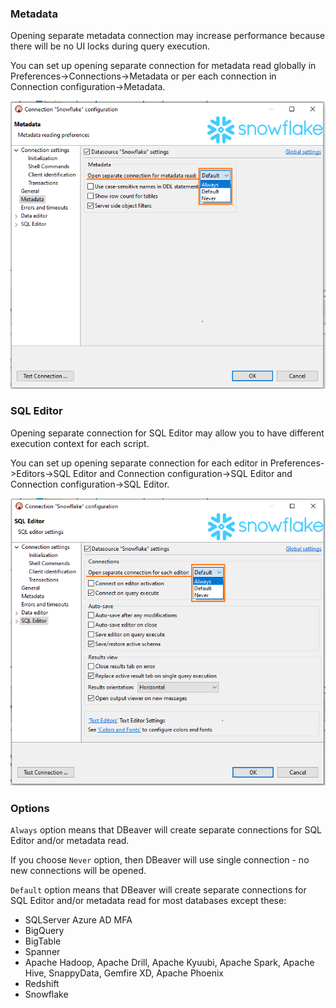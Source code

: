 ### Metadata

Opening separate metadata connection may increase performance because there will be no UI locks during query execution.

You can set up opening separate connection for metadata read globally in Preferences->Connections->Metadata or per each connection in Connection configuration->Metadata.

![](images/separate-connection-meta.png)

### SQL Editor

Opening separate connection for SQL Editor may allow you to have different execution context for each script.

You can set up opening separate connection for each editor in Preferences->Editors->SQL Editor and Connection configuration->SQL Editor and Connection configuration->SQL Editor.

![](images/separate-connection-editor.png)

### Options
`Always` option means that DBeaver will create separate connections for SQL Editor and/or metadata read.

If you choose `Never` option, then DBeaver will use single connection - no new connections will be opened.

`Default` option means that DBeaver will create separate connections for SQL Editor and/or metadata read for most databases except these:
- SQLServer Azure AD MFA
- BigQuery
- BigTable
- Spanner
- Apache Hadoop, Apache Drill, Apache Kyuubi, Apache Spark, Apache Hive, SnappyData, Gemfire XD, Apache Phoenix
- Redshift
- Snowflake
